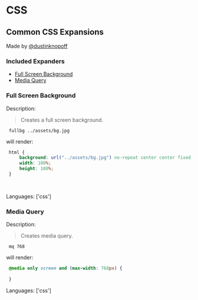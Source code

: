 # CSS

## Common CSS Expansions

Made by [@dustinknopoff](https://dustinknopoff.me)

### Included Expanders

- [Full Screen Background](#full-screen-background)
- [Media Query](#media-query)

### Full Screen Background

Description:

> Creates a full screen background.

` fullbg ../assets/bg.jpg`

will render:


```css
 html {
     background: url("../assets/bg.jpg") no-repeat center center fixed;
     width: 100%;
     height: 100%;
 }
 
 
```

Languages: ['css']



### Media Query

Description:

> Creates media query.

` mq 768`

will render:


```css
 @media only screen and (max-width: 768px) {
     
 }
```

Languages: ['css']



